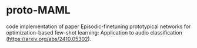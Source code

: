 # proto-MAML
code implementation of paper Episodic-finetuning prototypical networks for optimization-based few-shot learning: Application to audio classification (https://arxiv.org/abs/2410.05302).

